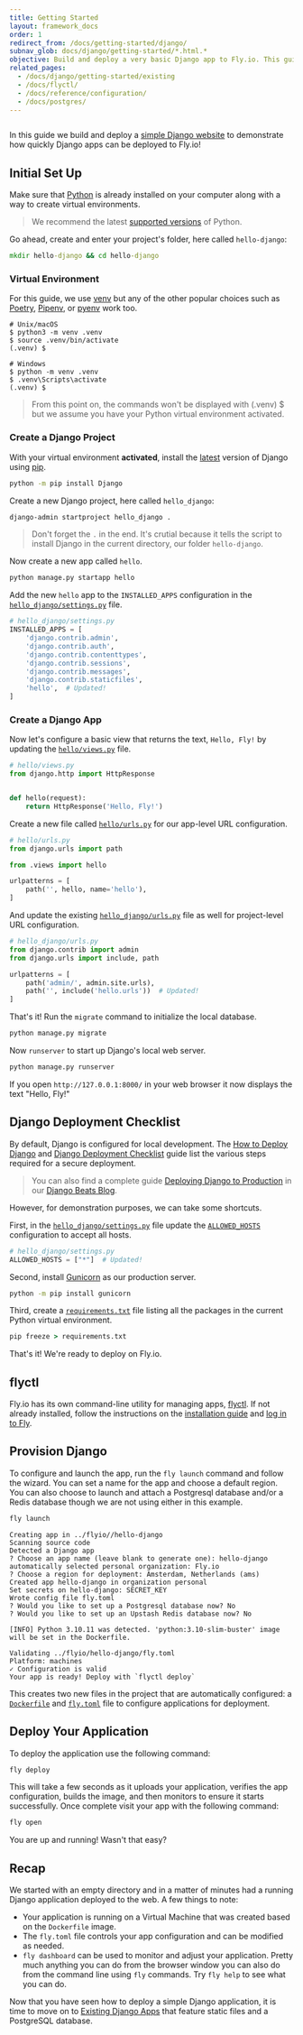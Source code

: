 ```yaml
---
title: Getting Started
layout: framework_docs
order: 1
redirect_from: /docs/getting-started/django/
subnav_glob: docs/django/getting-started/*.html.*
objective: Build and deploy a very basic Django app to Fly.io. This guide is the fastest way to try using Fly.io, so if you're short on time start here.
related_pages:
  - /docs/django/getting-started/existing
  - /docs/flyctl/
  - /docs/reference/configuration/
  - /docs/postgres/
---
```


<div>
  <img src="/static/images/django-intro.webp" srcset="/static/images/django-intro@2x.webp 2x" alt="">
</div>

In this guide we build and deploy a [simple Django website](https://github.com/fly-apps/hello-django) to demonstrate how quickly Django apps can be deployed to Fly.io!

## Initial Set Up

Make sure that [Python](https://www.python.org/) is already installed on your computer along with a way to create virtual environments.

> We recommend the latest [supported versions](https://devguide.python.org/versions/#supported-versions) of Python.

Go ahead, create and enter your project's folder, here called `hello-django`:

```cmd
mkdir hello-django && cd hello-django
```

### Virtual Environment

For this guide, we use [venv](https://docs.python.org/3/library/venv.html#module-venv) but any of the other popular choices such as [Poetry](https://python-poetry.org/), [Pipenv](https://github.com/pypa/pipenv), or [pyenv](https://github.com/pyenv/pyenv) work too.

```shell
# Unix/macOS
$ python3 -m venv .venv
$ source .venv/bin/activate
(.venv) $
```
```shell
# Windows
$ python -m venv .venv
$ .venv\Scripts\activate
(.venv) $
```

> From this point on, the commands won't be displayed with (.venv) $ but we assume you have your Python virtual environment activated.

### Create a Django Project

With your virtual environment **activated**, install the [latest](https://www.djangoproject.com/download/#supported-versions) version of Django using [pip](https://pip.pypa.io/en/stable/).
```cmd
python -m pip install Django
```

Create a new Django project, here called `hello_django`:

```cmd
django-admin startproject hello_django .
```

> Don't forget the `.` in the end. It's crutial because it tells the script to install Django in the current directory, our folder `hello-django`.

Now create a new app called `hello`.

```cmd
python manage.py startapp hello
```

Add the new `hello` app to the `INSTALLED_APPS` configuration in the [`hello_django/settings.py`](https://github.com/fly-apps/hello-django/blob/main/hello_django/settings.py) file.

```python
# hello_django/settings.py
INSTALLED_APPS = [
    'django.contrib.admin',
    'django.contrib.auth',
    'django.contrib.contenttypes',
    'django.contrib.sessions',
    'django.contrib.messages',
    'django.contrib.staticfiles',
    'hello',  # Updated!
]
```

### Create a Django App

Now let's configure a basic view that returns the text, `Hello, Fly!` by updating the [`hello/views.py`](https://github.com/fly-apps/hello-django/blob/main/hello/views.py) file.

```python
# hello/views.py
from django.http import HttpResponse


def hello(request):
    return HttpResponse('Hello, Fly!')
```

Create a new file called [`hello/urls.py`](https://github.com/fly-apps/hello-django/blob/main/hello/urls.py) for our app-level URL configuration.

```python
# hello/urls.py
from django.urls import path

from .views import hello

urlpatterns = [
    path('', hello, name='hello'),
]
```

And update the existing [`hello_django/urls.py`](https://github.com/fly-apps/hello-django/blob/main/hello_django/urls.py) file as well for project-level URL configuration.

```python
# hello_django/urls.py
from django.contrib import admin
from django.urls import include, path

urlpatterns = [
    path('admin/', admin.site.urls),
    path('', include('hello.urls'))  # Updated!
]
```

That's it! Run the `migrate` command to initialize the local database.

```cmd
python manage.py migrate
```

Now `runserver` to start up Django's local web server.

```cmd
python manage.py runserver
```

If you open `http://127.0.0.1:8000/` in your web browser it now displays the text "Hello, Fly!"

## Django Deployment Checklist

By default, Django is configured for local development. The [How to Deploy Django](https://docs.djangoproject.com/en/stable/howto/deployment/) and [Django Deployment Checklist](https://docs.djangoproject.com/en/stable/howto/deployment/checklist/) guide list the various steps required for a secure deployment.

> You can also find a complete guide [Deploying Django to Production](https://fly.io/django-beats/deploying-django-to-production/) in our [Django Beats Blog](https://fly.io/django-beats/).

However, for demonstration purposes, we can take some shortcuts.

First, in the [`hello_django/settings.py`](https://github.com/fly-apps/hello-django/blob/main/hello_django/settings.py) file update the [`ALLOWED_HOSTS`](https://github.com/fly-apps/hello-django/blob/main/hello_django/settings.py#L29) configuration to accept all hosts.

```python
# hello_django/settings.py
ALLOWED_HOSTS = ["*"]  # Updated!
```

Second, install [Gunicorn](https://gunicorn.org/) as our production server.

```cmd
python -m pip install gunicorn
```

Third, create a [`requirements.txt`](https://github.com/fly-apps/hello-django/blob/main/requirements.txt) file listing all the packages in the current Python virtual environment.

```cmd
pip freeze > requirements.txt
```

That's it! We're ready to deploy on Fly.io.

## flyctl

Fly.io has its own command-line utility for managing apps, [flyctl](https://fly.io/docs/hands-on/install-flyctl/). If not already installed, follow the instructions on the [installation guide](https://fly.io/docs/hands-on/install-flyctl/) and [log in to Fly](https://fly.io/docs/getting-started/log-in-to-fly/).


## Provision Django

To configure and launch the app, run the `fly launch` command and follow the wizard. You can set a name for the app and choose a default region. You can also choose to launch and attach a Postgresql database and/or a Redis database though we are not using either in this example.

```cmd
fly launch
```
```output
Creating app in ../flyio//hello-django
Scanning source code
Detected a Django app
? Choose an app name (leave blank to generate one): hello-django
automatically selected personal organization: Fly.io
? Choose a region for deployment: Amsterdam, Netherlands (ams)
Created app hello-django in organization personal
Set secrets on hello-django: SECRET_KEY
Wrote config file fly.toml
? Would you like to set up a Postgresql database now? No
? Would you like to set up an Upstash Redis database now? No

[INFO] Python 3.10.11 was detected. 'python:3.10-slim-buster' image will be set in the Dockerfile.

Validating ../flyio/hello-django/fly.toml
Platform: machines
✓ Configuration is valid
Your app is ready! Deploy with `flyctl deploy`
```

This creates two new files in the project that are automatically configured: a [`Dockerfile`](https://github.com/fly-apps/hello-django/blob/main/Dockerfile) and [`fly.toml`](https://github.com/fly-apps/hello-django/blob/main/fly.toml) file to configure applications for deployment.

## Deploy Your Application

To deploy the application use the following command:

```cmd
fly deploy
```

This will take a few seconds as it uploads your application, verifies the app configuration, builds the image, and then monitors to ensure it starts successfully. Once complete visit your app with the following command:

```cmd
fly open
```

You are up and running! Wasn't that easy?

## Recap

We started with an empty directory and in a matter of minutes had a running Django application deployed to the web. A few things to note:

  * Your application is running on a Virtual Machine that was created based on the `Dockerfile` image.
  * The `fly.toml` file controls your app configuration and can be modified as needed.
  * `fly dashboard` can be used to monitor and adjust your application. Pretty much anything you can do from the browser window you can also do from the command line using `fly` commands. Try `fly help` to see what you can do.

Now that you have seen how to deploy a simple Django application, it is time to move on to [Existing Django Apps](/docs/django/getting-started/existing/) that feature static files and a PostgreSQL database.
